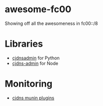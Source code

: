 # awesome-fc00
Showing off all the awesomeness in fc00::/8

# Libraries

* [cjdnsadmin](https://pypi.python.org/pypi/cjdnsadmin) for Python
* [cjdns-admin](https://www.npmjs.com/package/cjdns-admin) for Node

# Monitoring
* [cjdns munin plugins](https://github.com/thefinn93/munin-plugins/tree/master/cjdns)
